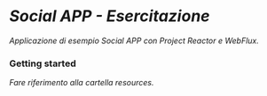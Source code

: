 # *Social APP - Esercitazione*

*Applicazione di esempio Social APP con Project Reactor e WebFlux.*


### Getting started

*Fare riferimento alla cartella resources.*